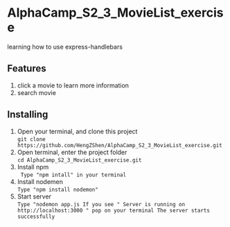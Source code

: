 # AlphaCamp_S2_3_MovieList_exercise
 learning how to use express-handlebars
 
 ## Features
 1. click a movie to learn more information
 2. search movie 


 ## Installing
 1. Open your terminal, and clone this project <br>
 `git clone https://github.com/HengZShen/AlphaCamp_S2_3_MovieList_exercise.git `
 2. Open terminal, enter the project folder  <br>
 `cd AlphaCamp_S2_3_MovieList_exercise.git`
 3. Install npm  <br>
 ` Type "npm intall" in your terminal`
 4. Install nodemen  <br>
 ` Type "npm install nodemon" `
 5. Start server  <br>
 ` Type "nodemon app.js
   If you see " Server is running on http://localhost:3000 " pop on your terminal
   The server starts successfully
 `

 
